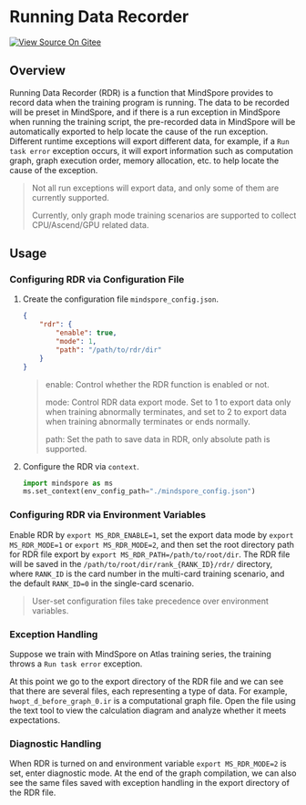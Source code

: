 # Running Data Recorder

[![View Source On Gitee](https://mindspore-website.obs.cn-north-4.myhuaweicloud.com/website-images/r2.3.0rc2/resource/_static/logo_source_en.svg)](https://gitee.com/mindspore/docs/blob/r2.3.0rc2/tutorials/experts/source_en/debug/rdr.md)

## Overview

Running Data Recorder (RDR) is a function that MindSpore provides to record data when the training program is running. The data to be recorded will be preset in MindSpore, and if there is a run exception in MindSpore when running the training script, the pre-recorded data in MindSpore will be automatically exported to help locate the cause of the run exception. Different runtime exceptions will export different data, for example, if a `Run task error` exception occurs, it will export information such as computation graph, graph execution order, memory allocation, etc. to help locate the cause of the exception.

> Not all run exceptions will export data, and only some of them are currently supported.
>
> Currently, only graph mode training scenarios are supported to collect CPU/Ascend/GPU related data.

## Usage

### Configuring RDR via Configuration File

1. Create the configuration file `mindspore_config.json`.

    ```json
    {
        "rdr": {
            "enable": true,
            "mode": 1,
            "path": "/path/to/rdr/dir"
        }
    }
    ```

    > enable: Control whether the RDR function is enabled or not.
    >
    > mode: Control RDR data export mode. Set to 1 to export data only when training abnormally terminates, and set to 2 to export data when training abnormally terminates or ends normally.
    >
    > path: Set the path to save data in RDR, only absolute path is supported.

2. Configure the RDR via `context`.

    ```python
    import mindspore as ms
    ms.set_context(env_config_path="./mindspore_config.json")
    ```

### Configuring RDR via Environment Variables

Enable RDR by `export MS_RDR_ENABLE=1`, set the export data mode by `export MS_RDR_MODE=1` or `export MS_RDR_MODE=2`, and then set the root directory path for RDR file export by `export MS_RDR_PATH=/path/to/root/dir`. The RDR file will be saved in the `/path/to/root/dir/rank_{RANK_ID}/rdr/` directory, where `RANK_ID` is the card number in the multi-card training scenario, and the default `RANK_ID=0` in the single-card scenario.

> User-set configuration files take precedence over environment variables.

### Exception Handling

Suppose we train with MindSpore on Atlas training series, the training throws a `Run task error` exception.

At this point we go to the export directory of the RDR file and we can see that there are several files, each representing a type of data. For example, `hwopt_d_before_graph_0.ir` is a computational graph file. Open the file using the text tool to view the calculation diagram and analyze whether it meets expectations.

### Diagnostic Handling

When RDR is turned on and environment variable `export MS_RDR_MODE=2` is set, enter diagnostic mode. At the end of the graph compilation, we can also see the same files saved with exception handling in the export directory of the RDR file.
